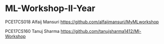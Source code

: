 # ML-Workshop-II-Year
PCE17CS018 Alfaij Mansuri  https://github.com/alfaijmansuri/MyMLworkshop

PCE17CS160 Tanuj Sharma    https://github.com/tanujsharma1412/Ml-Workshop
